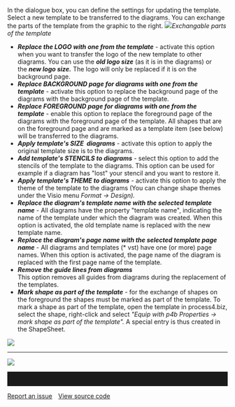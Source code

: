 In the dialogue box, you can define the settings for updating the
template.  
Select a new template to be transferred to the diagrams. You can
exchange the parts of the template from the graphic to the right.
![](//images.ctfassets.net/utx1h0gfm1om/3aPOZo6nN6u2akcMIMau4w/a86ee480b3d0a0b5b4ff77567e4e7128/328669.png)*Exchangable parts of the template*


-   ***Replace the LOGO with one from the template*** - activate this
    option when you want to transfer the logo of the new template to
    other diagrams. You can use the ***old logo size*** (as it is in the
    diagrams) or the ***new logo size.*** The logo will only be replaced
    if it is on the background page.
-   ***Replace BACKGROUND page for diagrams with one from the
    template*** - activate this option to replace the background page of
    the diagrams with the background page of the template.
-   ***Replace FOREGROUND page for diagrams with one from the
    template*** - enable this option to replace the foreground page of
    the diagrams with the foreground page of the template. All shapes
    that are on the foreground page and are marked as a template item
    (see below) will be transferred to the diagrams. 
-   ***Apply template's SIZE  diagrams*** - activate this option to
    apply the original template size is to the diagrams. 
-   ***Add template's STENCILS to diagrams*** - select this option to
    add the stencils of the template to the diagrams. This option can be
    used for example if a diagram has "lost" your stencil and you want
    to restore it.  
-   ***Apply template's THEME to diagrams*** - activate this option to
    apply the theme of the template to the diagrams (You can change
    shape themes under the Visio menu *Format → Design).*
-   ***Replace the diagram's template name with the selected template
    name*** - All diagrams have the property "template name", indicating
    the name of the template under which the diagram was created. When
    this option is activated, the old template name is replaced with the
    new template name.
-   ***Replace the diagram's page name with the selected template page
    name*** - All diagrams and templates (\* vst) have one (or more)
    page names. When this option is activated, the page name of the
    diagram is replaced with the first page name of the template.
-   ***Remove the guide lines from diagrams***  
    This option removes all guides from diagrams during the replacement
    of the templates.
-   ***Mark shape as part of the template*** - for the exchange of
    shapes on the foreground the shapes must be marked as part of the
    template. To mark a shape as part of the template, open the template
    in process4.biz, select the shape, right-click and select *"Equip
    with p4b Properties → mark shape as part of the template".* A
    special entry is thus created in the ShapeSheet. 

![](//images.ctfassets.net/utx1h0gfm1om/617PWnX9rqQ664iCiGmCMq/45717e082af3ff703572826230c6c2bc/328160.png)


 ***

![](//images.ctfassets.net/utx1h0gfm1om/31Zl01YOdGgyaUyEcamcio/c36b8df33ca2398322991881dcdccb57/328158.png)





<hr style="padding-top:2rem" />
<a href="https://github.com/process4/docs/issues" target="_blank" class="bgw btn btn-primary btn-lg shadow-sm">Report an issue</a>
<a href="https://github.com/process4/docs" target="_blank" class="bgw btn btn-primary btn-lg shadow-sm" style="margin-left:10px;">View source code</a>